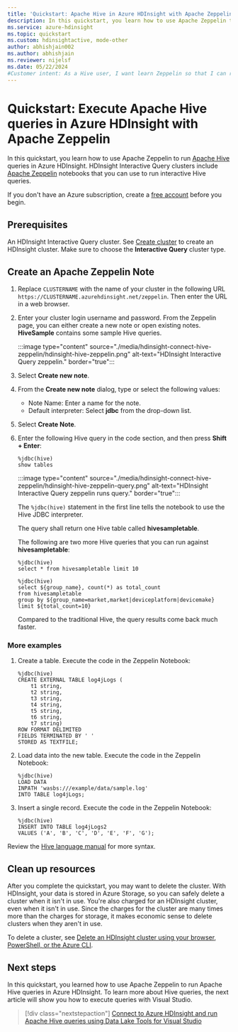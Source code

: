 ```yaml
---
title: 'Quickstart: Apache Hive in Azure HDInsight with Apache Zeppelin'
description: In this quickstart, you learn how to use Apache Zeppelin to run Apache Hive queries.
ms.service: azure-hdinsight
ms.topic: quickstart
ms.custom: hdinsightactive, mode-other
author: abhishjain002
ms.author: abhishjain
ms.reviewer: nijelsf
ms.date: 05/22/2024
#Customer intent: As a Hive user, I want learn Zeppelin so that I can run queries.
---
```


# Quickstart: Execute Apache Hive queries in Azure HDInsight with Apache Zeppelin

In this quickstart, you learn how to use Apache Zeppelin to run [Apache Hive](https://hive.apache.org/) queries in Azure HDInsight. HDInsight Interactive Query clusters include [Apache Zeppelin](https://zeppelin.apache.org/) notebooks that you can use to run interactive Hive queries.

If you don't have an Azure subscription, create a [free account](https://azure.microsoft.com/pricing/purchase-options/azure-account?cid=msft_learn) before you begin.

## Prerequisites

An HDInsight Interactive Query cluster. See [Create cluster](../hadoop/apache-hadoop-linux-tutorial-get-started.md) to create an HDInsight cluster.  Make sure to choose the **Interactive Query** cluster type.

## Create an Apache Zeppelin Note

1. Replace `CLUSTERNAME` with the name of your cluster in the following URL `https://CLUSTERNAME.azurehdinsight.net/zeppelin`. Then enter the URL in a web browser.

2. Enter your cluster login username and password. From the Zeppelin page, you can either create a new note or open existing notes. **HiveSample** contains some sample Hive queries.  

    :::image type="content" source="./media/hdinsight-connect-hive-zeppelin/hdinsight-hive-zeppelin.png" alt-text="HDInsight Interactive Query zeppelin." border="true":::

3. Select **Create new note**.

4. From the **Create new note** dialog, type or select the following values:

    - Note Name: Enter a name for the note.
    - Default interpreter: Select **jdbc** from the drop-down list.

5. Select **Create Note**.

6. Enter the following Hive query in the code section, and then press **Shift + Enter**:

    ```hive
    %jdbc(hive)
    show tables
    ```

    :::image type="content" source="./media/hdinsight-connect-hive-zeppelin/hdinsight-hive-zeppelin-query.png" alt-text="HDInsight Interactive Query zeppelin runs query." border="true":::

    The `%jdbc(hive)` statement in the first line tells the notebook to use the Hive JDBC interpreter.

    The query shall return one Hive table called **hivesampletable**.

    The following are two more Hive queries that you can run against **hivesampletable**:

    ```hive
    %jdbc(hive)
    select * from hivesampletable limit 10

    %jdbc(hive)
    select ${group_name}, count(*) as total_count
    from hivesampletable
    group by ${group_name=market,market|deviceplatform|devicemake}
    limit ${total_count=10}
    ```

    Compared to the traditional Hive, the query results come back much faster.

### More examples

1. Create a table. Execute the code in the Zeppelin Notebook:

    ```hql
    %jdbc(hive)
    CREATE EXTERNAL TABLE log4jLogs (
        t1 string,
        t2 string,
        t3 string,
        t4 string,
        t5 string,
        t6 string,
        t7 string)
    ROW FORMAT DELIMITED
    FIELDS TERMINATED BY ' '
    STORED AS TEXTFILE;
    ```

1. Load data into the new table. Execute the code in the Zeppelin Notebook:

    ```hql
    %jdbc(hive)
    LOAD DATA
    INPATH 'wasbs:///example/data/sample.log'
    INTO TABLE log4jLogs;
    ```

1. Insert a single record. Execute the code in the Zeppelin Notebook:

    ```hql
    %jdbc(hive)
    INSERT INTO TABLE log4jLogs2
    VALUES ('A', 'B', 'C', 'D', 'E', 'F', 'G');
    ```

Review the [Hive language manual](https://cwiki.apache.org/confluence/display/Hive/LanguageManual) for more syntax.

## Clean up resources

After you complete the quickstart, you may want to delete the cluster. With HDInsight, your data is stored in Azure Storage, so you can safely delete a cluster when it isn't in use. You're also charged for an HDInsight cluster, even when it isn't in use. Since the charges for the cluster are many times more than the charges for storage, it makes economic sense to delete clusters when they aren't in use.

To delete a cluster, see [Delete an HDInsight cluster using your browser, PowerShell, or the Azure CLI](../hdinsight-delete-cluster.md).

## Next steps

In this quickstart, you learned how to use Apache Zeppelin to run Apache Hive queries in Azure HDInsight. To learn more about Hive queries, the next article will show you how to execute queries with Visual Studio.

> [!div class="nextstepaction"]
> [Connect to Azure HDInsight and run Apache Hive queries using Data Lake Tools for Visual Studio](../hadoop/apache-hadoop-visual-studio-tools-get-started.md)

